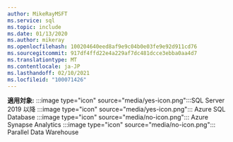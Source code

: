 ```yaml
---
author: MikeRayMSFT
ms.service: sql
ms.topic: include
ms.date: 01/13/2020
ms.author: mikeray
ms.openlocfilehash: 100204640eed8af9e9c04b0e03fe9e92d911cd76
ms.sourcegitcommit: 917df4ffd22e4a229af7dc481dcce3ebba0aa4d7
ms.translationtype: MT
ms.contentlocale: ja-JP
ms.lasthandoff: 02/10/2021
ms.locfileid: "100071426"
---
```

<Token>**適用対象:** :::image type="icon" source="media/yes-icon.png":::SQL Server 2019 以降 :::image type="icon" source="media/yes-icon.png"::: Azure SQL Database :::image type="icon" source="media/no-icon.png"::: Azure Synapse Analytics :::image type="icon" source="media/no-icon.png"::: Parallel Data Warehouse</Token>

